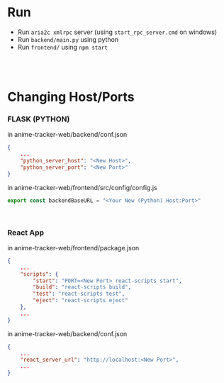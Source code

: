# Run
- Run `aria2c xmlrpc` server (using `start_rpc_server.cmd` on windows)
- Run `backend/main.py` using python
- Run `frontend/` using `npm start`


<br /><br />


# Changing Host/Ports
### FLASK (PYTHON)

in anime-tracker-web/backend/conf.json
```json
{
    ...
    "python_server_host": "<New Host>",
    "python_server_port": "<New Port>"
}
```

in anime-tracker-web/frontend/src/config/config.js
```javascript
export const backendBaseURL = "<Your New (Python) Host:Port>"
````

<br />

### React App
in anime-tracker-web/frontend/package.json
```json
{
    ...
    "scripts": {
        "start": "PORT=<New Port> react-scripts start",
        "build": "react-scripts build",
        "test": "react-scripts test",
        "eject": "react-scripts eject"
    },
    ...
}
```

in anime-tracker-web/backend/conf.json
```json
{
    ...
    "react_server_url": "http://localhost:<New Port>",    
    ...
}
```